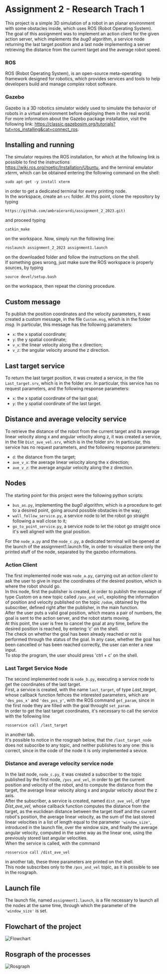 Assignment 2 - Research Trach 1
================================

This project is a simple 3D simulation of a robot in an planar environment with some obstacles inside, which uses ROS (Robot Operating System).   
The goal of this assignment was to implement an action client for the given action server, which implements the *bug0* algorithm, a service node returning the last target position and a last node implementing a server retrieving the distance from the current target and the average robot speed.

### ROS ###
ROS (Robot Operating System), is an open-source meta-operating framework designed for robotics, which provides services and tools to help developers build and manage complex robot software.
### Gazebo ###
Gazebo is a 3D robotics simulator widely used to simulate the behavior of robots in a virtual environment before deploying them in the real world.  
For more information about the Gazebo package installation, visit the following link: https://classic.gazebosim.org/tutorials?tut=ros_installing&cat=connect_ros.

Installing and running
----------------------

The simulator requires the ROS installation, for which at the following link is possible to find the instructions https://wiki.ros.org/noetic/Installation/Ubuntu, and the terminal emulator *xterm*, which can be obtained entering the following command on the shell: 
```
sudo apt-get -y install xterm
```
 in order to get a dedicated terminal for every printing node.    
In the workspace, create an `src` folder.
At this point, clone the repository by typing 
```
https://github.com/ambraierardi/assignment_2_2023.git)
```
and proceed typing 
```
catkin_make
```
on the workspace.
Now, simply run the following line: 
```
roslaunch assignment_2_2023 assignment1.launch
```
on the downloaded folder and follow the instructions on the shell.  
If something goes wrong, just make sure the ROS workspace is properly sources, by typing 
```
source devel/setup.bash
```
on the workspace, then repeat the cloning procedure.

Custom message
----------------------
To publish the position coordinates and the velocity parameters, it was created a custom message, in the file `Custom.msg`, which is in the folder *msg*. In particular, this message has the following parameters:  
* `x`: the x spatial coordinate;
* `y`: the y spatial coordinate;
* `v_x`: the linear velocity along the x direction;
* `v_z`: the angular velocity around the z direction.

Last target service
----------------------
To return the last target position, it was created a service, in the file `Last_target.srv`, which is in the folder *srv*. In particular, this service has no request parameters, and the following response parameters:
* `x`: the x spatial coordinate of the last goal;
* `y`: the y spatial coordinate of the last target.

Distance and average velocity service
----------------------
To retrieve the distance of the robot from the current target and its average linear velocity along x and angular velocity along z, it was created a service, in the file `Dist_ave_vel.srv`, which is in the folder *srv*. In particular, this service has no request parameters, and the following response parameters:
* `d`: the distance from the target;
* `ave_v_x`: the average linear velocity along the x direction;
* `ave_v_z`: the average angular velocity along the z direction.

Nodes
----------------------
The starting point for this project were the following python scripts:
* `bus_as.py`, implementing the *bug0* algorithm, which is a procedure to get to a desired point, going around possible obstacles in the way;
* `wall_follow_service.py`, a service node to let the robot go straight following a wall close to it;
* `go_to_point_service.py`, a service node to let the robot go straight once it's well aligned with the goal position.

For the `node_a.py` and the `node_c.py`, a dedicated terminal will be opened at the launch of the assignment1.launch file, in order to visualize there only the printed stuff of the node, separated by the gazebo informations.
### Action Client ###
The first implemented node was `node_a.py`, carrying out an *action client* to ask the user to give in input the coordinates of the desired position, which is where the robot should go.  
In this node, first the publisher is created, in order to publish the message of type *Custom* on a new topic called `/pos_and_vel`, exploiting the information of position and velocity published on the topic `/odom`, obtained by the subscriber, defined right after the publisher, in the main function.  
After the user puts a valid goal position, which means a pair of numbers, the goal is sent to the action server, and the robot starts moving.  
At this point, the user is free to cancel the goal at any time, before the desired position is reached, by entering 'c' on the shell.  
The check on whether the goal has been already reached or not is performed through the status of the goal.
In any case, whether the goal has been cancelled or has been reached correctly, the user can enter a new input.  
To stop the program, the user should press 'ctrl + c' on the shell.
### Last Target Service Node ###
The second implemented node is `node_b.py`, executing a service node to get the coordinates of the last target.  
First, a service is created, with the name `last_target`, of type *Last_target*, whose callback function fethces the interested parameters, which are `'des_pos_x'` and `'des_pos_y'`, with the ROS command `get_param`, since in the first node they are filled with the goal throught `set_param`.  
In order to get the last target coordinates, it's necessary to call the service with the following line 
```
rosservice call /last_target
```
 in another tab.  
 It's possible to notice in the rosgraph below, that the `/last_target_node` does not subscribe to any topic, and neither publishes to any one: this is correct, since in the code of the node it is only implemented a sevice.
### Distance and average velocity service node ###
In the last node, `node_c.py`, it was created a subscriber to the topic published by the first node, `/pos_and_vel`, in order to get the current position and velocity of the robot, and to compute the distance from the target, the average linear velocity along x and angular velocity about the z axis.  
After the subscriber, a service is created, named `dist_ave_vel`, of type *Dist_ave_vel*, whose callback function computes the distance from the target, as the euclidean distance between the target itself and the current robot's position, the average linear velocity, as the sum of the last stored linear velocities in a list of length equal to the parameter `'window_size'`, introduced in the launch file, over the window size, and finally the average angular velocity, computed in the same way as the linear one, using the previously stored last angular velocities.  
When the service is called, with the command 
```
rosservice call /dist_ave_vel
```
in another tab, these three parameters are printed on the shell.  
This node subscribes only to the `/pos_and_vel` topic, as it is possible to see in the rosgraph.

Launch file
----------------------
The launch file, named `assignment1.launch`, is a file necessary to launch all the nodes at the same time, through which the parameter of the `'window_size'` is set.

Flowchart of the project
----------------------
![Flowchart](Flowchart.png)

Rosgraph of the processes
----------------------
![Rosgraph](rosgraph.png)
